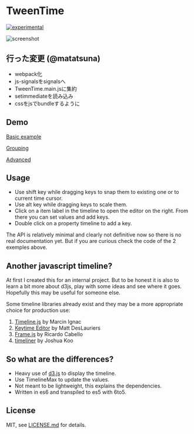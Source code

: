 # TweenTime

[![experimental](http://badges.github.io/stability-badges/dist/experimental.svg)](http://github.com/badges/stability-badges)

![screenshot](screenshot.gif)

## 行った変更 (@matatsuna)
- webpack化
- js-signalsをsignalsへ
- TweenTime.main.jsに集約
- setimmediateを読み込み
- cssをjsでbundleするように

## Demo

[Basic example](https://idflood.github.io/TweenTime/examples/basic.html)

[Grouping](https://idflood.github.io/TweenTime/examples/grouping.html)

[Advanced](https://idflood.github.io/TweenTime/examples/advanced.html)

## Usage

- Use shift key while dragging keys to snap them to existing one or to current time cursor.
- Use alt key while dragging keys to scale them.
- Click on a item label in the timeline to open the editor on the right. From there you can set values and add keys.
- Double click on a property timeline to add a key.

The API is relatively minimal and clearly not definitive now so there is no real documentation yet. But if you are curious check the code of the 2 exemples above.

## Another javascript timeline?

At first I created this for an internal project. But to be honest it is also to learn a bit more about d3js, play with some ideas and see where it goes. Hopefully this may be useful for someone else.

Some timeline libraries already exist and they may be a more appropriate choice for production use:

1. [Timeline.js](https://github.com/vorg/timeline.js) by Marcin Ignac
2. [Keytime Editor](https://github.com/mattdesl/keytime-editor/) by Matt DesLauriers
3. [Frame.js](https://github.com/mrdoob/frame.js/) by Ricardo Cabello
4. [timeliner](https://github.com/zz85/timeliner) by Joshua Koo

## So what are the differences?

- Heavy use of [d3.js](http://d3js.org/) to display the timeline.
- Use TimelineMax to update the values.
- Not meant to be lightweight, this explains the dependencies.
- Written in es6 and transpiled to es5 with 6to5.

## License

MIT, see [LICENSE.md](http://github.com/idflood/TweenTime/blob/master/LICENSE.md) for details.
